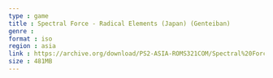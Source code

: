 ```yaml
---
type : game
title : Spectral Force - Radical Elements (Japan) (Genteiban)
genre : 
format : iso
region : asia
link : https://archive.org/download/PS2-ASIA-ROMS321COM/Spectral%20Force%20-%20Radical%20Elements%20%28Japan%29%20%28Genteiban%29.7z
size : 481MB
---
```

